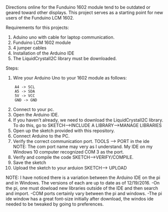 Directions online for the Funduino 1602 module tend to be outdated or geared toward other displays.
This project serves as a starting point for new users of the Funduino LCM 1602.

Requirements for this projects: 
1. Aduino uno with cable for laptop communication.
2. Funduino LCM 1602 module
3. 4 jumper cables
4. Installation of the Arduino IDE
5. The LiquidCrystalI2C library must be downloaded.

Steps:
1.  Wire your Arduino Uno to your 1602 module as follows:
```
    A4 -> SCL
    A5 -> SDA
    5V -> VCC
    GND -> GND
```

2. Connect to your pc.
3.  Open the Arduino IDE.
4.  If you haven't already, we need to download the LiquidCrystalI2C library.  To do this, go to SKETCH-->INCLUDE A LIBRARY-->MANAGE LIBRARIES
5.  Open up the sketch provided with this repository.
6.  Connect Arduino to the PC.
7.  Verify the correct communication port.  TOOLS --> PORT in the ide
NOTE:  The com port name may very as I understand.  My IDE on my Windows 10 computer recognized COM 3 as the port.
8.  Verify and compile the code SKETCH-->VERIFY/COMPILE.
9.  Save the sketch
10.  Upload the sketch to your arduion SKETCH--> UPLOAD

NOTE:  I have noticed there is a variation between the Arduino IDE on the pi and in Windows.  The versions of each are up to date as of 12/19/2016.
-On the pi, one must dowload new libraries outside of the IDE and then search and import.
-COM ports certainly vary between the pi and windows.
-The pi ide window has a great font-size initially after download, the windos ide needed to be tweaked by going to preferences.
